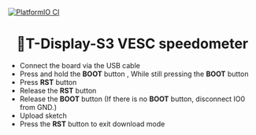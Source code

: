 [![PlatformIO CI](https://github.com/Rsmith454/MaxDisplay/actions/workflows/platformio.yml/badge.svg)](https://github.com/Rsmith454/MaxDisplay/actions/workflows/platformio.yml)

<h1 align = "center"> 🌟T-Display-S3 VESC speedometer</h1>

   * Connect the board via the USB cable
   * Press and hold the **BOOT** button , While still pressing the **BOOT** button
   * Press **RST** button
   * Release the **RST** button
   * Release the **BOOT** button (If there is no **BOOT** button, disconnect IO0 from GND.)
   * Upload sketch
   * Press the **RST** button to exit download mode
